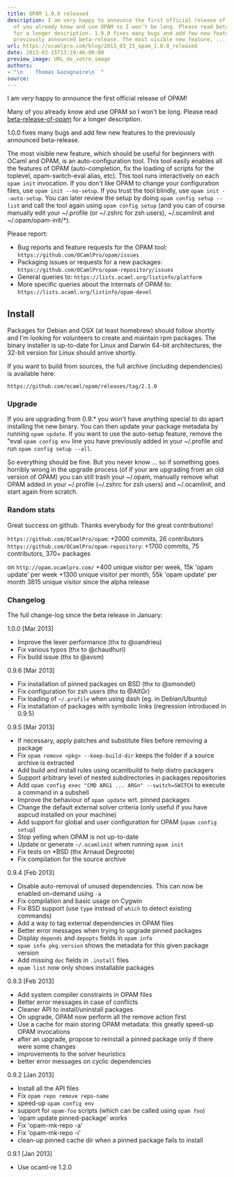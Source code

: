 ```yaml
---
title: OPAM 1.0.0 released
description: I am very happy to announce the first official release of OPAM! Many
  of you already know and use OPAM so I won't be long. Please read beta-release-of-opam
  for a longer description. 1.0.0 fixes many bugs and add few new features to the
  previously announced beta-release. The most visible new feature, ...
url: https://ocamlpro.com/blog/2013_03_15_opam_1.0.0_released
date: 2013-03-15T13:19:46-00:00
preview_image: URL_de_votre_image
authors:
- "\n    Thomas Gazagnaire\n  "
source:
---
```


<p>I am <em>very</em> happy to announce the first official release of OPAM!</p>
<p>Many of you already know and use OPAM so I won't be long. Please read
<a href="https://ocamlpro.com/blog/2013_01_17_beta_release_of_opam">beta-release-of-opam</a> for a
longer description.</p>
<p>1.0.0 fixes many bugs and add few new features to the previously announced
beta-release.</p>
<p>The most visible new feature, which should be useful for beginners with
OCaml and OPAM,  is an auto-configuration tool. This tool easily enables all
the features of OPAM (auto-completion, fix the loading of scripts for the
toplevel, opam-switch-eval alias, etc). This tool runs interactively on each
<code>opam init</code> invocation. If you don't like OPAM to change your configuration
files, use <code>opam init --no-setup</code>. If you trust the tool blindly,  use
<code>opam init --auto-setup</code>. You can later review the setup by doing
<code>opam config setup --list</code> and call the tool again using <code>opam config setup</code>
(and you can of course manually edit your ~/.profile (or ~/.zshrc for zsh
users), ~/.ocamlinit and ~/.opam/opam-init/*).</p>
<p>Please report:</p>
<ul>
<li>Bug reports and feature requests for the OPAM tool: <code>https://github.com/OCamlPro/opam/issues</code>
</li>
<li>Packaging issues or requests for a new packages: <code>https://github.com/OCamlPro/opam-repository/issues</code>
</li>
<li>General queries to: <code>https://lists.ocaml.org/listinfo/platform</code>
</li>
<li>More specific queries about the internals of OPAM to: <code>https://lists.ocaml.org/listinfo/opam-devel</code>
</li>
</ul>
<h2>Install</h2>
<p>Packages for Debian and OSX (at least homebrew) should follow shortly and
I'm looking for volunteers to create and maintain rpm packages. The binary
installer is up-to-date for Linux and Darwin 64-bit architectures, the
32-bit version for Linux should arrive shortly.</p>
<p>If you want to build from sources, the full archive (including dependencies)
is available here:</p>
<p><code>https://github.com/ocaml/opam/releases/tag/2.1.0</code></p>
<h3>Upgrade</h3>
<p>If you are upgrading from 0.9.* you won't  have anything special to do apart
installing the new binary. You can then update your package metadata by
running <code>opam update</code>. If you want to use the auto-setup feature, remove the
&quot;eval <code>opam config env</code> line you have previously added in your ~/.profile
and run <code>opam config setup --all</code>.</p>
<p>So everything should be fine. But you never know ... so if something goes
horribly wrong in the upgrade process (of if your are upgrading from an old
version of OPAM) you can still trash your ~/.opam, manually remove what OPAM
added in  your ~/.profile (~/.zshrc for zsh users) and ~/.ocamlinit, and
start again from scratch.</p>
<h3>Random stats</h3>
<p>Great success on github. Thanks everybody for the great contributions!</p>
<p><code>https://github.com/OCamlPro/opam</code>: +2000 commits, 26 contributors
<code>https://github.com/OCamlPro/opam-repository</code>: +1700 commits, 75 contributors, 370+ packages</p>
<p>on <code>http://opam.ocamlpro.com/</code>
+400 unique visitor per week, 15k 'opam update' per week
+1300 unique visitor per month, 55k 'opam update' per month
3815 unique visitor since the alpha release</p>
<h3>Changelog</h3>
<p>The full change-log since the beta release in January:</p>
<p>1.0.0 [Mar 2013]</p>
<ul>
<li>Improve the lexer performance (thx to @oandrieu)
</li>
<li>Fix various typos (thx to @chaudhuri)
</li>
<li>Fix build issue (thx to @avsm)
</li>
</ul>
<p>0.9.6 [Mar 2013]</p>
<ul>
<li>Fix installation of pinned packages on BSD (thx to @smondet)
</li>
<li>Fix configuration for zsh users (thx to @AltGr)
</li>
<li>Fix loading of <code>~/.profile</code> when using dash (eg. in Debian/Ubuntu)
</li>
<li>Fix installation of packages with symbolic links (regression introduced in 0.9.5)
</li>
</ul>
<p>0.9.5 [Mar 2013]</p>
<ul>
<li>If necessary, apply patches and substitute files before removing a package
</li>
<li>Fix <code>opam remove &lt;pkg&gt; --keep-build-dir</code> keeps the folder if a source archive is extracted
</li>
<li>Add build and install rules using ocamlbuild to help distro packagers
</li>
<li>Support arbitrary level of nested subdirectories in packages repositories
</li>
<li>Add <code>opam config exec &quot;CMD ARG1 ... ARGn&quot; --switch=SWITCH</code> to execute a command in a subshell
</li>
<li>Improve the behaviour of <code>opam update</code> wrt. pinned packages
</li>
<li>Change the default external solver criteria (only useful if you have aspcud installed on your machine)
</li>
<li>Add support for global and user configuration for OPAM (<code>opam config setup</code>)
</li>
<li>Stop yelling when OPAM is not up-to-date
</li>
<li>Update or generate <code>~/.ocamlinit</code> when running <code>opam init</code>
</li>
<li>Fix tests on *BSD (thx Arnaud Degroote)
</li>
<li>Fix compilation for the source archive
</li>
</ul>
<p>0.9.4 [Feb 2013]</p>
<ul>
<li>Disable auto-removal of unused dependencies. This can now be enabled on-demand using <code>-a</code>
</li>
<li>Fix compilation and basic usage on Cygwin
</li>
<li>Fix BSD support (use <code>type</code> instead of <code>which</code> to detect existing commands)
</li>
<li>Add a way to tag external dependencies in OPAM files
</li>
<li>Better error messages when trying to upgrade pinned packages
</li>
<li>Display <code>depends</code> and <code>depopts</code> fields in <code>opam info</code>
</li>
<li><code>opam info pkg.version</code> shows the metadata for this given package version
</li>
<li>Add missing <code>doc</code> fields in <code>.install</code> files
</li>
<li><code>opam list</code> now only shows installable packages
</li>
</ul>
<p>0.9.3 [Feb 2013]</p>
<ul>
<li>Add system compiler constraints in OPAM files
</li>
<li>Better error messages in case of conflicts
</li>
<li>Cleaner API to install/uninstall packages
</li>
<li>On upgrade, OPAM now perform all the remove action first
</li>
<li>Use a cache for main storing OPAM metadata: this greatly speed-up OPAM invocations
</li>
<li>after an upgrade, propose to reinstall a pinned package only if there were some changes
</li>
<li>improvements to the solver heuristics
</li>
<li>better error messages on cyclic dependencies
</li>
</ul>
<p>0.9.2 [Jan 2013]</p>
<ul>
<li>Install all the API files
</li>
<li>Fix <code>opam repo remove repo-name</code>
</li>
<li>speed-up <code>opam config env</code>
</li>
<li>support for <code>opam-foo</code> scripts (which can be called using <code>opam foo</code>)
</li>
<li>'opam update pinned-package' works
</li>
<li>Fix 'opam-mk-repo -a'
</li>
<li>Fix 'opam-mk-repo -i'
</li>
<li>clean-up pinned cache dir when a pinned package fails to install
</li>
</ul>
<p>0.9.1 [Jan 2013]</p>
<ul>
<li>Use ocaml-re 1.2.0
</li>
</ul>

